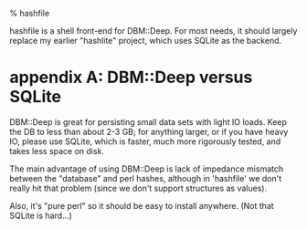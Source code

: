 % hashfile

hashfile is a shell front-end for DBM::Deep.  For most needs, it should
largely replace my earlier "hashlite" project, which uses SQLite as the
backend.

# appendix A: DBM::Deep versus SQLite

DBM::Deep is great for persisting small data sets with light IO loads.  Keep
the DB to less than about 2-3 GB; for anything larger, or if you have heavy
IO, please use SQLite, which is faster, much more rigorously tested, and takes
less space on disk.

The main advantage of using DBM::Deep is lack of impedance mismatch between
the "database" and perl hashes, although in 'hashfile' we don't really hit
that problem (since we don't support structures as values).

Also, it's "pure perl" so it should be easy to install anywhere.  (Not that
SQLite is hard...)
